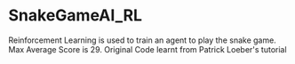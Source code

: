 # SnakeGameAI_RL
Reinforcement Learning is used to train an agent to play the snake game. Max Average Score is 29. Original Code learnt from Patrick Loeber's tutorial
